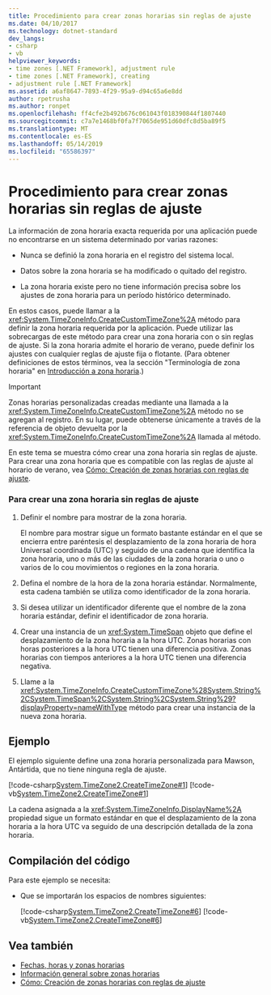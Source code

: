 ```yaml
---
title: Procedimiento para crear zonas horarias sin reglas de ajuste
ms.date: 04/10/2017
ms.technology: dotnet-standard
dev_langs:
- csharp
- vb
helpviewer_keywords:
- time zones [.NET Framework], adjustment rule
- time zones [.NET Framework], creating
- adjustment rule [.NET Framework]
ms.assetid: a6af8647-7893-4f29-95a9-d94c65a6e8dd
author: rpetrusha
ms.author: ronpet
ms.openlocfilehash: ff4cfe2b492b676c061043f018390844f1807440
ms.sourcegitcommit: c7a7e1468bf0fa7f7065de951d60dfc8d5ba89f5
ms.translationtype: MT
ms.contentlocale: es-ES
ms.lasthandoff: 05/14/2019
ms.locfileid: "65586397"
---
```

# <a name="how-to-create-time-zones-without-adjustment-rules"></a>Procedimiento para crear zonas horarias sin reglas de ajuste

La información de zona horaria exacta requerida por una aplicación puede no encontrarse en un sistema determinado por varias razones:

* Nunca se definió la zona horaria en el registro del sistema local.

* Datos sobre la zona horaria se ha modificado o quitado del registro.

* La zona horaria existe pero no tiene información precisa sobre los ajustes de zona horaria para un período histórico determinado.

En estos casos, puede llamar a la <xref:System.TimeZoneInfo.CreateCustomTimeZone%2A> método para definir la zona horaria requerida por la aplicación. Puede utilizar las sobrecargas de este método para crear una zona horaria con o sin reglas de ajuste. Si la zona horaria admite el horario de verano, puede definir los ajustes con cualquier reglas de ajuste fija o flotante. (Para obtener definiciones de estos términos, vea la sección "Terminología de zona horaria" en [Introducción a zona horaria](../../../docs/standard/datetime/time-zone-overview.md).)

> [!IMPORTANT]
> Zonas horarias personalizadas creadas mediante una llamada a la <xref:System.TimeZoneInfo.CreateCustomTimeZone%2A> método no se agregan al registro. En su lugar, puede obtenerse únicamente a través de la referencia de objeto devuelta por la <xref:System.TimeZoneInfo.CreateCustomTimeZone%2A> llamada al método.

En este tema se muestra cómo crear una zona horaria sin reglas de ajuste. Para crear una zona horaria que es compatible con las reglas de ajuste al horario de verano, vea [Cómo: Creación de zonas horarias con reglas de ajuste](../../../docs/standard/datetime/create-time-zones-with-adjustment-rules.md).

### <a name="to-create-a-time-zone-without-adjustment-rules"></a>Para crear una zona horaria sin reglas de ajuste

1. Definir el nombre para mostrar de la zona horaria.

   El nombre para mostrar sigue un formato bastante estándar en el que se encierra entre paréntesis el desplazamiento de la zona horaria de hora Universal coordinada (UTC) y seguido de una cadena que identifica la zona horaria, uno o más de las ciudades de la zona horaria o uno o varios de lo cou movimientos o regiones en la zona horaria.

2. Defina el nombre de la hora de la zona horaria estándar. Normalmente, esta cadena también se utiliza como identificador de la zona horaria.

3. Si desea utilizar un identificador diferente que el nombre de la zona horaria estándar, definir el identificador de zona horaria.

4. Crear una instancia de un <xref:System.TimeSpan> objeto que define el desplazamiento de la zona horaria a la hora UTC. Zonas horarias con horas posteriores a la hora UTC tienen una diferencia positiva. Zonas horarias con tiempos anteriores a la hora UTC tienen una diferencia negativa.

5. Llame a la <xref:System.TimeZoneInfo.CreateCustomTimeZone%28System.String%2CSystem.TimeSpan%2CSystem.String%2CSystem.String%29?displayProperty=nameWithType> método para crear una instancia de la nueva zona horaria.

## <a name="example"></a>Ejemplo

El ejemplo siguiente define una zona horaria personalizada para Mawson, Antártida, que no tiene ninguna regla de ajuste.

[!code-csharp[System.TimeZone2.CreateTimeZone#1](../../../samples/snippets/csharp/VS_Snippets_CLR_System/system.TimeZone2.CreateTimeZone/cs/System.TimeZone2.CreateTimeZone.cs#1)]
[!code-vb[System.TimeZone2.CreateTimeZone#1](../../../samples/snippets/visualbasic/VS_Snippets_CLR_System/system.TimeZone2.CreateTimeZone/vb/System.TimeZone2.CreateTimeZone.vb#1)]

La cadena asignada a la <xref:System.TimeZoneInfo.DisplayName%2A> propiedad sigue un formato estándar en que el desplazamiento de la zona horaria a la hora UTC va seguido de una descripción detallada de la zona horaria.

## <a name="compiling-the-code"></a>Compilación del código

Para este ejemplo se necesita:

* Que se importarán los espacios de nombres siguientes:

  [!code-csharp[System.TimeZone2.CreateTimeZone#6](../../../samples/snippets/csharp/VS_Snippets_CLR_System/system.TimeZone2.CreateTimeZone/cs/System.TimeZone2.CreateTimeZone.cs#6)]
  [!code-vb[System.TimeZone2.CreateTimeZone#6](../../../samples/snippets/visualbasic/VS_Snippets_CLR_System/system.TimeZone2.CreateTimeZone/vb/System.TimeZone2.CreateTimeZone.vb#6)]

## <a name="see-also"></a>Vea también

- [Fechas, horas y zonas horarias](../../../docs/standard/datetime/index.md)
- [Información general sobre zonas horarias](../../../docs/standard/datetime/time-zone-overview.md)
- [Cómo: Creación de zonas horarias con reglas de ajuste](../../../docs/standard/datetime/create-time-zones-with-adjustment-rules.md)
